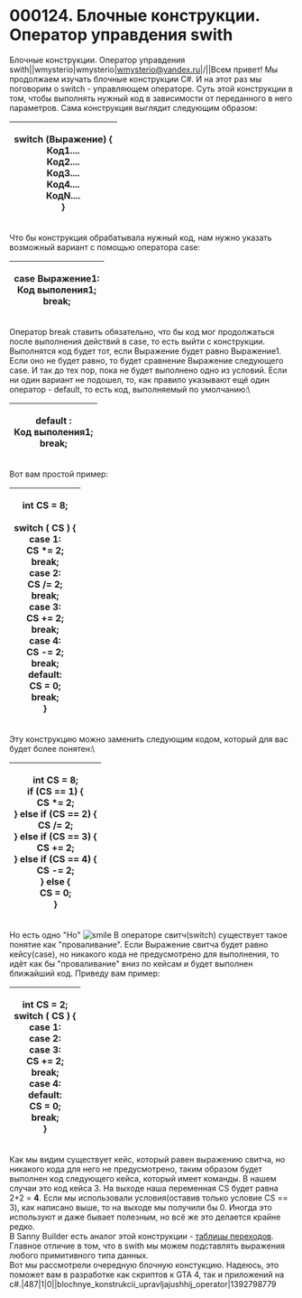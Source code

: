 # 000124. Блочные конструкции. Оператор управдения swith

Блочные конструкции. Оператор управдения swith||wmysterio|wmysterio|wmysterio@yandex.ru|/||Всем привет! Мы продолжаем изучать блочные конструкции C#. И на этот раз мы поговорим о switch - управляющем операторе. Суть этой конструкции в том, чтобы выполнять нужный код в зависимости от переданного в него параметров. Сама конструкция выглядит следующим образом:

| <p>switch (Выражение) {<br>      Код1....<br>      Код2....<br>      Код3....<br>      Код4....<br>      КодN....<br>}<br></p> |
| ------------------------------------------------------------------------------------------------------------------------------ |

Что бы конструкция обрабатывала нужный код, нам нужно указать возможный вариант с помощью оператора case:

| <p>case Выражение1:<br>     Код выполения1;<br>     break;<br></p> |
| ------------------------------------------------------------------ |

Оператор break ставить обязательно, что бы код мог продолжаться после выполнения действий в case, то есть выйти с конструкции. Выполнятся код будет тот, если Выражение будет равно Выражение1. Если оно не будет равно, то будет сравнение Выражение следующего case. И так до тех пор, пока не будет выполнено одно из условий. Если ни один вариант не подошел, то, как правило указывают ещё один оператор - default, то есть код, выполняемый по умолчанию:\


| <p>default :<br>     Код выполения1;<br>     break;</p> |
| ------------------------------------------------------- |

Вот вам простой пример:

| <p>int CS = 8;<br><br>switch ( CS ) {<br>     case 1:<br>          CS *= 2;<br>          break;<br>     case 2:<br>          CS /= 2;<br>          break;<br>     case 3:<br>          CS += 2;<br>          break;<br>     case 4:<br>         CS -= 2;<br>          break;<br>     default:<br>          CS = 0;<br>          break;<br>}<br></p> |
| --------------------------------------------------------------------------------------------------------------------------------------------------------------------------------------------------------------------------------------------------------------------------------------------------------------------------------------------------- |

Эту конструкцию можно заменить следующим кодом, который для вас будет более понятен:\


| <p>int CS = 8;<br>if (CS == 1) {<br>     CS *= 2;<br>} else if (CS == 2) {<br>     CS /= 2;<br>} else if (CS == 3) {<br>     CS += 2;<br>} else if (CS == 4) {<br>     CS -= 2;<br>} else {<br>     CS = 0;<br>}</p> |
| -------------------------------------------------------------------------------------------------------------------------------------------------------------------------------------------------------------------- |

Но есть одно "Но" ![smile](http://s49.ucoz.net/sm/15/smile.gif) В операторе свитч(switch) существует такое понятие как "проваливание". Если Выражение свитча будет равно кейсу(case), но никакого кода не предусмотрено для выполнения, то идёт как бы "проваливание" вниз по кейсам и будет выполнен ближайший код. Приведу вам пример:

| <p>int CS = 2;<br>switch ( CS ) {<br>     case 1:<br>     case 2:<br>     case 3:<br>          CS += 2;<br>          break;<br>     case 4:<br>     default:<br>          CS = 0;<br>          break;<br>}<br></p> |
| ------------------------------------------------------------------------------------------------------------------------------------------------------------------------------------------------------------------ |

Как мы видим существует кейс, который равен выражению свитча, но никакого кода для него не предусмотрено, таким образом будет выполнен код следующего кейса, который имеет команды. В нашем случаи это код кейса 3. На выходе наша переменная CS будет равна 2+2 = **4**. Если мы использовали условия(оставив только условие CS == 3), как написано выше, то на выходе мы получили бы 0. Иногда это используют и даже бывает полезным, но всё же это делается крайне редко.\
В Sanny Builder есть аналог этой конструкции - [таблицы переходов](../../publ/uroki\_skriptinga/gta\_sa/tablicy\_perekhodov/34-1-0-145/). Главное отличие в том, что в swith мы можем подставлять выражения любого примитивного типа данных.\
Вот мы рассмотрели очередную блочную констукцию. Надеюсь, это поможет вам в разработке как скриптов к GTA 4, так и приложений на c#.|487|1|0||blochnye\_konstrukcii\_upravljajushhij\_operator|1392798779
